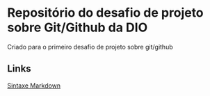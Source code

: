 # Repositório do desafio de projeto sobre Git/Github da DIO
Criado para o primeiro desafio de projeto sobre git/github

## Links
[Sintaxe Markdown](https://www.markdownguide.org/basic-syntax/)
